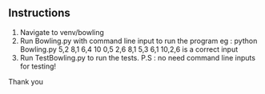 Instructions
-------------

1) Navigate to venv/bowling
2) Run Bowling.py with command line input to run the program
   eg : python Bowling.py 5,2 8,1 6,4 10 0,5 2,6 8,1 5,3 6,1 10,2,6 is a correct input
3) Run TestBowling.py to run the tests.
   P.S : no need command line inputs for testing!
   
Thank you
